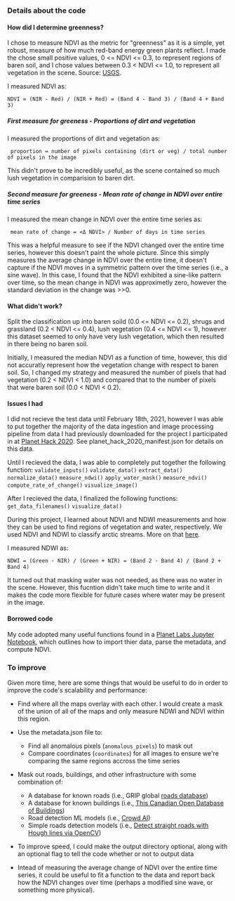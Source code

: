 ### Details about the code

#### How did I determine greenness?

I chose to measure NDVI as the metric for "greenness" as it is a simple, yet robust, measure of how much red-band energy green plants reflect. I made the chose small positive values, 0 <= NDVI <= 0.3, to represent regions of baren soil, and I chose values between 0.3 < NDVI <= 1.0, to represent all vegetation in the scene. Source: [USGS](https://www.usgs.gov/core-science-systems/eros/phenology/science/ndvi-foundation-remote-sensing-phenology?qt-science_center_objects=0#qt-science_center_objects).

I measured NDVI as:

```NDVI = (NIR - Red) / (NIR + Red) = (Band 4 - Band 3) / (Band 4 + Band 3)```

##### First measure for greeness - Proportions of dirt and vegetation
I measured the proportions of dirt and vegetation as:

``` proportion = number of pixels containing (dirt or veg) / total number of pixels in the image```

This didn't prove to be incredibly useful, as the scene contained so much lush vegetation in comparision to baren dirt.

##### Second measure for greeness - Mean rate of change in NDVI over entire time series
I measured the mean change in NDVI over the entire time series as:

``` mean rate of change = <Δ NDVI> / Number of days in time series```

This was a helpful measure to see if the NDVI changed over the entire time series, however this doesn't paint the whole picture. Since this simply measures 
the average change in NDVI over the entire time, it doesn't capture if the NDVI moves in a symmetric pattern over the time series (i.e., a sine wave). In
this case, I found that the NDVI exhibited a sine-like pattern over time, so the mean change in NDVI was approximetly zero, however the standard deviation 
in the change was >>0.

#### What didn't work? 

Split the classification up into baren soild (0.0 <= NDVI <= 0.2), shrugs and grassland (0.2 < NDVI <= 0.4), lush vegetation (0.4 <= NDVI <= 1), however this dataset seemed to only have very lush vegetation, which then resulted in there being no baren soil.

Initially, I measured the median NDVI as a function of time, however, this did not accuratly represent how the vegetation change with respect to baren soil. So, I changed my strategy and measured the number of pixels that had vegetation (0.2 < NDVI < 1.0) and compared that to the number of pixels that were baren soil (0.0 < NDVI < 0.2).

#### Issues I had
I did not recieve the test data until February 18th, 2021, however I was able to put together the majority of the data ingestion and image processing pipeline from data I had previously downloaded for the project I participated in at [Planet Hack 2020](https://www.planet.com/pulse/planet-hack-2020-our-annual-hackathon-goes-virtual/). See planet_hack_2020_manifest.json for details on this data. 

Until I recieved the data, I was able to completely put together the following function:
```validate_inputs()```
```validate_data()```
```extract_data()```
```normalize_data()```
```measure_ndwi()```
```apply_water_mask()```
```measure_ndvi()```
```compute_rate_of_change()```
```visualize_image()```

After I recieved the data, I finalized the following functions:
```get_data_filenames()```
```visualize_data()```

During this project, I learned about NDVI and NDWI measurements and how they can be used to find regions of vegetation and water, respectively. We used NDVI and NDWI to classify arctic streams. More on that [here](https://github.com/kevinlacaille/planet_hack_2020_arctic_streams).

I measured NDWI as:

```NDWI = (Green - NIR) / (Green + NIR) = (Band 2 - Band 4) / (Band 2 + Band 4)```

It turned out that masking water was not needed, as there was no water in the scene. However, this fucntion didn't take much time to write and it makes the code more flexible for future cases where water may be present in the image.

#### Borrowed code
My code adopted many useful functions found in a [Planet Labs Jupyter Notebook](https://github.com/planetlabs/notebooks/tree/master/jupyter-notebooks/ndvi), which outlines how to import thier data, parse the metadata, and compute NDVI.

### To improve
Given more time, here are some things that would be useful to do in order to improve the code's scalability and performance:

- Find where all the maps overlay with each other. I would create a mask of the union of all of the maps and only measure NDWI and NDVI within this region.

- Use the metadata.json file to:
    - Find all anomalous pixels (```anomalous_pixels```) to mask out
    - Compare coordinates (```coordinates```) for all images to ensure we're comparing the same regions accross the time series

- Mask out roads, buildings, and other infrastructure with some combination of:
    - A database for known roads (i.e., GRIP global [roads database](https://www.globio.info/download-grip-dataset))
    - A database for known buildings (i.e., [This Canadian Open Database of Buildings](https://www.statcan.gc.ca/eng/lode/databases/odb))
    - Road detection ML models (i.e., [Crowd AI](https://www.crowdai.com/))
    - Simple roads detection models (i.e., [Detect straight roads with Hough lines via OpenCV](https://opencv-python-tutroals.readthedocs.io/en/latest/py_tutorials/py_imgproc/py_houghlines/py_houghlines.html))

- To improve speed, I could make the output directory optional, along with an optional flag to tell the code whether or not to output data

- Intead of measuring the average change of NDVI over the entire time series, it could be useful to fit a function to the data and report back how the NDVI changes over time (perhaps a modified sine wave, or something more physical).

